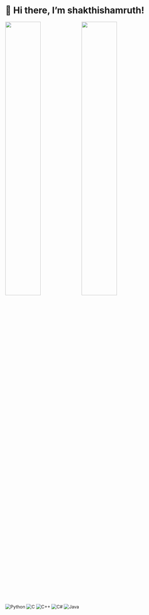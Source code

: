 # 👋 Hi there, I’m shakthishamruth!

<img align="left" width="47%" src = "https://github-readme-stats.vercel.app/api?username=shakthishamruth&show_icons=true&theme=transparent" />

<img align="left" width="47%" src="https://github-readme-stats.vercel.app/api/top-langs/?username=shakthishamruth&layout=compact" />

![Python](https://img.shields.io/badge/python-3670A0?style=for-the-badge&logo=python&logoColor=ffdd54)
![C](https://img.shields.io/badge/c-%2300599C.svg?style=for-the-badge&logo=c&logoColor=white)
![C++](https://img.shields.io/badge/c++-%2300599C.svg?style=for-the-badge&logo=c%2B%2B&logoColor=white)
![C#](https://img.shields.io/badge/c%23-%23239120.svg?style=for-the-badge&logo=c-sharp&logoColor=white)
![Java](https://img.shields.io/badge/java-%23ED8B00.svg?style=for-the-badge&logo=java&logoColor=white)

